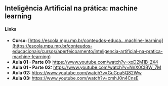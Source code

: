 ## Inteligência Artificial na prática: machine learning

#### Links

- **Curso:** [https://escola.mpu.mp.br/conteudos-educa...machine-learning](https://escola.mpu.mp.br/conteudos-educacionais/cursos/aperfeicoamento/inteligencia-artificial-na-pratica-machine-learning)
- **Aula 01 - Parte 01:** https://www.youtube.com/watch?v=xoD2M1B-2X4
- **Aula 01 - Parte 02:** https://www.youtube.com/watch?v=NnX0CIBW_7M
- **Aula 02:** https://www.youtube.com/watch?v=GuGpa5Q82Ww
- **Aula 03:** https://www.youtube.com/watch?v=cmhJ0n4CnsE
